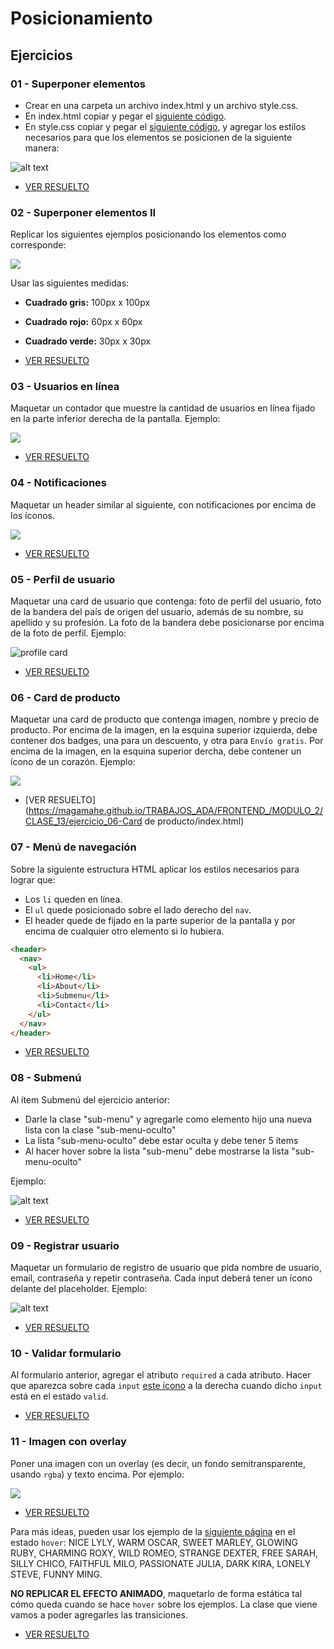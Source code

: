 # Posicionamiento

## Ejercicios

### 01 - Superponer elementos

- Crear en una carpeta un archivo index.html y un archivo style.css.
- En index.html copiar y pegar el [siguiente código](https://raw.githubusercontent.com/Ada-IT/ejercicios-frontend/master/modulo-2/ejercicios/posicionamiento/index.html).
- En style.css copiar y pegar el [siguiente código](https://raw.githubusercontent.com/Ada-IT/ejercicios-frontend/master/modulo-2/ejercicios/posicionamiento/styles.css), y agregar los estilos necesarios para que los elementos se posicionen de la siguiente manera:

![alt text](https://i.ibb.co/M66T8xY/Captura-de-pantalla-de-2020-09-11-09-31-53.png 'ejemplo de primer ejercicio')

- [VER RESUELTO](https://magamahe.github.io/TRABAJOS_ADA/FRONTEND_/MODULO_2/CLASE_13/ejercicio_01-Superponer_elementosI/index.html) 
  
### 02 - Superponer elementos II

Replicar los siguientes ejemplos posicionando los elementos como corresponde:

![](https://i.ibb.co/z7zkddk/Screen-Shot-2020-09-11-at-12-37-54.png)

Usar las siguientes medidas:

- **Cuadrado gris:** 100px x 100px
- **Cuadrado rojo:** 60px x 60px
- **Cuadrado verde:** 30px x 30px

- [VER RESUELTO](https://magamahe.github.io/TRABAJOS_ADA/FRONTEND_/MODULO_2/CLASE_13/ejercicio_02-Superponer_elementosII/index.html) 

### 03 - Usuarios en línea

Maquetar un contador que muestre la cantidad de usuarios en línea fijado en la parte inferior derecha de la pantalla. Ejemplo:

![](https://i.ibb.co/hLNcf06/Screen-Shot-2020-09-11-at-13-59-13.png)

- [VER RESUELTO](https://magamahe.github.io/TRABAJOS_ADA/FRONTEND_/MODULO_2/CLASE_13/ejercicio_03-Usuarios_en_linea/index.html) 

### 04 - Notificaciones

Maquetar un header similar al siguiente, con notificaciones por encima de los íconos.

![](https://i.ibb.co/4s2jxr2/Screen-Shot-2020-09-11-at-13-31-12.png)

- [VER RESUELTO](https://magamahe.github.io/TRABAJOS_ADA/FRONTEND_/MODULO_2/CLASE_13/ejercicio_04-Notificaciones/index.html) 

### 05 - Perfil de usuario

Maquetar una card de usuario que contenga: foto de perfil del usuario, foto de la bandera del país de origen del usuario, además de su nombre, su apellido y su profesión. La foto de la bandera debe posicionarse por encima de la foto de perfil. Ejemplo:

![](https://i.ibb.co/sKnp66N/Captura-de-pantalla-de-2020-09-11-09-36-45.png 'profile card')

- [VER RESUELTO](https://magamahe.github.io/TRABAJOS_ADA/FRONTEND_/MODULO_2/CLASE_13/ejercicio_05-Perfil_usuario/index.html) 

### 06 - Card de producto

Maquetar una card de producto que contenga imagen, nombre y precio de producto. Por encima de la imagen, en la esquina superior izquierda, debe contener dos badges, una para un descuento, y otra para `Envío gratis`. Por encima de la imagen, en la esquina superior dercha, debe contener un ícono de un corazón. Ejemplo:

![](https://i.ibb.co/g971CFM/Screen-Shot-2020-09-11-at-13-47-34.png)

- [VER RESUELTO](https://magamahe.github.io/TRABAJOS_ADA/FRONTEND_/MODULO_2/CLASE_13/ejercicio_06-Card de producto/index.html) 

### 07 - Menú de navegación

Sobre la siguiente estructura HTML aplicar los estilos necesarios para lograr que:

- Los `li` queden en línea.
- El `ul` quede posicionado sobre el lado derecho del `nav`.
- El header quede de fijado en la parte superior de la pantalla y por encima de cualquier otro elemento si lo hubiera.

```html
<header>
  <nav>
    <ul>
      <li>Home</li>
      <li>About</li>
      <li>Submenu</li>
      <li>Contact</li>
    </ul>
  </nav>
</header>
```

- [VER RESUELTO](https://magamahe.github.io/TRABAJOS_ADA/FRONTEND_/MODULO_2/CLASE_13/ejercicio_07-Menu_navegacion/index.html) 

### 08 - Submenú

Al ítem Submenú del ejercicio anterior:

- Darle la clase "sub-menu" y agregarle como elemento hijo una nueva lista con la clase "sub-menu-oculto"
- La lista "sub-menu-oculto" debe estar oculta y debe tener 5 ítems
- Al hacer hover sobre la lista "sub-menu" debe mostrarse la lista "sub-menu-oculto"

Ejemplo:

![alt text](https://i.ibb.co/X8Kj2cr/Captura-de-pantalla-de-2020-09-11-09-42-06.png 'ejemplo de submenu')

- [VER RESUELTO](https://magamahe.github.io/TRABAJOS_ADA/FRONTEND_/MODULO_2/CLASE_13/ejercicio_08-Submenu/index.html) 

### 09 - Registrar usuario

Maquetar un formulario de registro de usuario que pida nombre de usuario, email, contraseña y repetir contraseña. Cada input deberá tener un ícono delante del placeholder. Ejemplo:

![alt text](https://i.ibb.co/MM4pWnR/Captura-de-pantalla-de-2020-09-11-09-49-06.png 'ejemplo de formulario')

- [VER RESUELTO](https://magamahe.github.io/TRABAJOS_ADA/FRONTEND_/MODULO_2/CLASE_13/ejercicio_09-Registrar_usuario/index.html) 

### 10 - Validar formulario

Al formulario anterior, agregar el atributo `required` a cada atributo. Hacer que aparezca sobre cada `input` [este ícono](https://fontawesome.com/icons/check?style=solid) a la derecha cuando dicho `input` está en el estado `valid`.

- [VER RESUELTO](https://magamahe.github.io/TRABAJOS_ADA/FRONTEND_/MODULO_2/CLASE_13/ejercicio_10-Validar_formulario/index.html) 

### 11 - Imagen con overlay

Poner una imagen con un overlay (es decir, un fondo semitransparente, usando `rgba`) y texto encima. Por ejemplo:

![](https://i.ibb.co/Xbwrc73/Screen-Shot-2020-09-11-at-14-18-10.png)

- [VER RESUELTO](https://magamahe.github.io/TRABAJOS_ADA/FRONTEND_/MODULO_2/CLASE_13/ejercicio_11-Imagen_overlay/index.html) 

Para más ideas, pueden usar los ejemplo de la [siguiente página](https://tympanus.net/Development/HoverEffectIdeas/index.html) en el estado `hover`: NICE LYLY, WARM OSCAR, SWEET MARLEY, GLOWING RUBY, CHARMING ROXY, WILD ROMEO, STRANGE DEXTER, FREE SARAH, SILLY CHICO, FAITHFUL MILO, PASSIONATE JULIA, DARK KIRA, LONELY STEVE, FUNNY MING.

**NO REPLICAR EL EFECTO ANIMADO**, maquetarlo de forma estática tal cómo queda cuando se hace `hover` sobre los ejemplos. La clase que viene vamos a poder agregarles las transiciones.

- [VER RESUELTO](https://magamahe.github.io/TRABAJOS_ADA/FRONTEND_/MODULO_2/CLASE_13/ejercicio11_hover_ejemplos/index.html)


